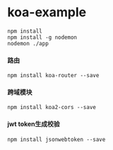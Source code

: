 <!--
 * @Author: lilunze
 * @LastEditors: lilunze
-->
# koa-example

```
npm install
npm install -g nodemon
nodemon ./app
```

#### 路由
```
npm install koa-router --save
```

#### 跨域模块
```
npm install koa2-cors --save
```

#### jwt token生成校验
```
npm install jsonwebtoken --save
```
